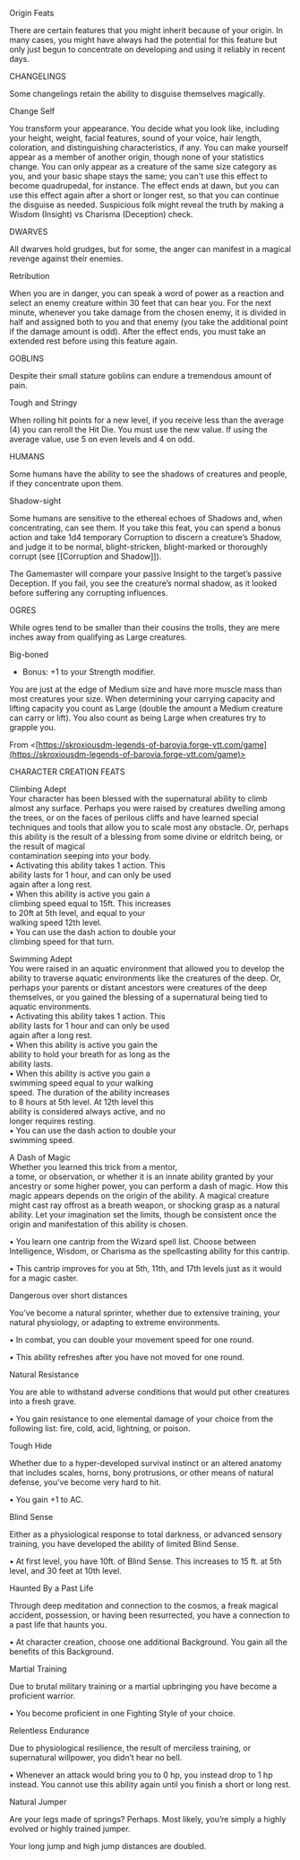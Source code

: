 Origin Feats

There are certain features that you might inherit because of your origin. In many cases, you might have always had the potential for this feature but only just begun to concentrate on developing and using it reliably in recent days.

CHANGELINGS

Some changelings retain the ability to disguise themselves magically.

Change Self

You transform your appearance. You decide what you look like, including your height, weight, facial features, sound of your voice, hair length, coloration, and distinguishing characteristics, if any. You can make yourself appear as a member of another origin, though none of your statistics change. You can only appear as a creature of the same size category as you, and your basic shape stays the same; you can't use this effect to become quadrupedal, for instance. The effect ends at dawn, but you can use this effect again after a short or longer rest, so that you can continue the disguise as needed. Suspicious folk might reveal the truth by making a Wisdom (Insight) vs Charisma (Deception) check.

DWARVES

All dwarves hold grudges, but for some, the anger can manifest in a magical revenge against their enemies.

Retribution

When you are in danger, you can speak a word of power as a reaction and select an enemy creature within 30 feet that can hear you. For the next minute, whenever you take damage from the chosen enemy, it is divided in half and assigned both to you and that enemy (you take the additional point if the damage amount is odd). After the effect ends, you must take an extended rest before using this feature again.

GOBLINS

Despite their small stature goblins can endure a tremendous amount of pain.

Tough and Stringy

When rolling hit points for a new level, if you receive less than the average (4) you can reroll the Hit Die. You must use the new value. If using the average value, use 5 on even levels and 4 on odd.

HUMANS

Some humans have the ability to see the shadows of creatures and people, if they concentrate upon them.

Shadow-­sight

Some humans are sensitive to the ethereal echoes of Shadows and, when concentrating, can see them. If you take this feat, you can spend a bonus action and take 1d4 temporary Corruption to discern a creature’s Shadow, and judge it to be normal, blight-­stricken, blight-­marked or thoroughly corrupt (see [[Corruption and Shadow]]).

The Game­master will compare your passive Insight to the target’s passive Deception. If you fail, you see the creature’s normal shadow, as it looked before suffering any corrupting influences.

OGRES

While ogres tend to be smaller than their cousins the trolls, they are mere inches away from qualifying as Large creatures.

Big-­boned

- Bonus: +1 to your Strength modifier.

You are just at the edge of Medium size and have more muscle mass than most creatures your size. When determining your carrying capacity and lifting capacity you count as Large (double the amount a Medium creature can carry or lift). You also count as being Large when creatures try to grapple you.

From <[https://skroxiousdm-legends-of-barovia.forge-vtt.com/game](https://skroxiousdm-legends-of-barovia.forge-vtt.com/game)>

CHARACTER CREATION FEATS

Climbing Adept  
Your character has been blessed with the supernatural ability to climb almost any surface. Perhaps you were raised by creatures dwelling among the trees, or on the faces of perilous cliffs and have learned special techniques and tools that allow you to scale most any obstacle. Or, perhaps this ability is the result of a blessing from some divine or eldritch being, or the result of magical  
contamination seeping into your body.  
• Activating this ability takes 1 action. This  
ability lasts for 1 hour, and can only be used  
again after a long rest.  
• When this ability is active you gain a  
climbing speed equal to 15ft. This increases  
to 20ft at 5th level, and equal to your  
walking speed 12th level.  
• You can use the dash action to double your  
climbing speed for that turn.  

Swimming Adept  
You were raised in an aquatic environment that allowed you to develop the ability to traverse aquatic environments like the creatures of the deep. Or, perhaps your parents or distant ancestors were creatures of the deep themselves, or you gained the blessing of a supernatural being tied to aquatic environments.  
• Activating this ability takes 1 action. This  
ability lasts for 1 hour and can only be used  
again after a long rest.  
• When this ability is active you gain the  
ability to hold your breath for as long as the  
ability lasts.  
• When this ability is active you gain a  
swimming speed equal to your walking  
speed. The duration of the ability increases  
to 8 hours at 5th level. At 12th level this  
ability is considered always active, and no  
longer requires resting.  
• You can use the dash action to double your  
swimming speed.  

A Dash of Magic  
Whether you learned this trick from a mentor,  
a tome, or observation, or whether it is an innate ability granted by your ancestry or some higher power, you can perform a dash of magic. How this magic appears depends on the origin of the ability. A magical creature might cast ray offrost as a breath weapon, or shocking grasp as a natural ability. Let your imagination set the limits, though be consistent once the origin and manifestation of this ability is chosen.

• You learn one cantrip from the Wizard spell list. Choose between Intelligence, Wisdom, or Charisma as the spellcasting ability for this cantrip.

• This cantrip improves for you at 5th, 11th, and 17th levels just as it would for a magic caster.

Dangerous over short distances

You’ve become a natural sprinter, whether due to extensive training, your natural physiology, or adapting to extreme environments.

• In combat, you can double your movement speed for one round.

• This ability refreshes after you have not moved for one round.

Natural Resistance

You are able to withstand adverse conditions that would put other creatures into a fresh grave.

• You gain resistance to one elemental damage of your choice from the following list: fire, cold, acid, lightning, or poison.

Tough Hide

Whether due to a hyper-developed survival instinct or an altered anatomy that includes scales, horns, bony protrusions, or other means of natural defense, you’ve become very hard to hit.

• You gain +1 to AC.

Blind Sense

Either as a physiological response to total darkness, or advanced sensory training, you have developed the ability of limited Blind Sense.

• At first level, you have 10ft. of Blind Sense. This increases to 15 ft. at 5th level, and 30 feet at 10th level.

Haunted By a Past Life

Through deep meditation and connection to the cosmos, a freak magical accident, possession, or having been resurrected, you have a connection to a past life that haunts you.

• At character creation, choose one additional Background. You gain all the benefits of this Background.

Martial Training

Due to brutal military training or a martial upbringing you have become a proficient warrior.

• You become proficient in one Fighting Style of your choice.

Relentless Endurance

Due to physiological resilience, the result of merciless training, or supernatural willpower, you didn’t hear no bell.

• Whenever an attack would bring you to 0 hp, you instead drop to 1 hp instead. You cannot use this ability again until you finish a short or long rest.

Natural Jumper

Are your legs made of springs? Perhaps. Most likely, you’re simply a highly evolved or highly trained jumper.

Your long jump and high jump distances are doubled.